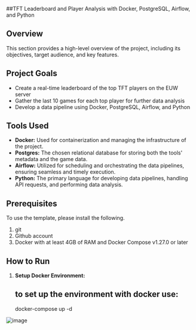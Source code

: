 ##TFT Leaderboard and Player Analysis with Docker, PostgreSQL, Airflow, and Python

## Overview

This section provides a high-level overview of the project, including its objectives, target audience, and key features.

## Project Goals

- Create a real-time leaderboard of the top TFT players on the EUW server
- Gather the last 10 games for each top player for further data analysis
- Develop a data pipeline using Docker, PostgreSQL, Airflow, and Python

## Tools Used 

- **Docker:** Used for containerization and managing the infrastructure of the project.
- **Postgres:** The chosen relational database for storing both the tools' metadata and the game data.
- **Airflow:** Utilized for scheduling and orchestrating the data pipelines, ensuring seamless and timely execution.
- **Python:** The primary language for developing data pipelines, handling API requests, and performing data analysis.

## Prerequisites
To use the template, please install the following.

1. git
2. Github account
3. Docker with at least 4GB of RAM and Docker Compose v1.27.0 or later

## How to Run

1. **Setup Docker Environment:**
    ## to set up the environment with docker use:
   docker-compose up -d 

![image](https://github.com/arpeggito/tft_project/assets/145495639/4c852e60-21e7-49f5-8abd-ac67ad7275ea)
